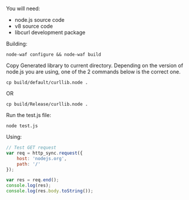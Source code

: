 You will need:

* node.js source code
* v8 source code
* libcurl development package

Building:

    node-waf configure && node-waf build

Copy Generated library to current directory. Depending on the version of node.js you are using, one of the 2 commands below is the correct one.

    cp build/default/curllib.node .

OR

    cp build/Release/curllib.node .

Run the test.js file:

    node test.js

Using:

```javascript
// Test GET request
var req = http_sync.request({
    host: 'nodejs.org', 
    path: '/'
});

var res = req.end();
console.log(res);
console.log(res.body.toString());
```
